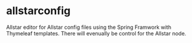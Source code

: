# allstarconfig
Allstar editor for Allstar config files using the Spring Framwork with Thymeleaf templates. There will evenually be control for 
the Allstar node. 
